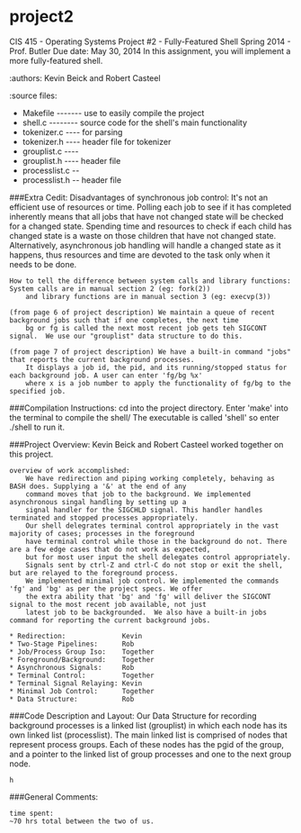 project2
========

CIS 415 - Operating Systems Project #2 - 
Fully-Featured Shell Spring 2014 - 
Prof. Butler
Due date: May 30, 2014 
In this assignment, you will implement a more fully-featured shell.


:authors: Kevin Beick and Robert Casteel

:source files:
* Makefile ------- use to easily compile the project
* shell.c -------- source code for the shell's main functionality
* tokenizer.c ---- for parsing
* tokenizer.h ---- header file for tokenizer
* grouplist.c ----
* grouplist.h ---- header file
* processlist.c --
* processlist.h -- header file


###Extra Cedit:
    Disadvantages of synchronous job control:  It's not an efficient use of resources or time. Polling each job to see if
        it has completed inherently means that all jobs that have not changed state will be checked for a changed state.
        Spending time and resources to check if each child has changed state is a waste on those children that have not 
        changed state. Alternatively, asynchronous job handling will handle a changed state as it happens, thus resources
        and time are devoted to the task only when it needs to be done.

    How to tell the difference between system calls and library functions:   System calls are in manual section 2 (eg: fork(2))
        and library functions are in manual section 3 (eg: execvp(3))

    (from page 6 of project description) We maintain a queue of recent background jobs such that if one completes, the next time
        bg or fg is called the next most recent job gets teh SIGCONT signal.  We use our "grouplist" data structure to do this.

    (from page 7 of project description) We have a built-in command "jobs" that reports the current background processes.
        It displays a job id, the pid, and its running/stopped status for each background job. A user can enter 'fg/bg %x' 
        where x is a job number to apply the functionality of fg/bg to the specified job.


###Compilation Instructions:
    cd into the project directory. Enter 'make' into the terminal to compile the shell/  The executable is called 'shell' so
    enter ./shell to run it.


###Project Overview:
    Kevin Beick and Robert Casteel worked together on this project.
    
    overview of work accomplished:
        We have redirection and piping working completely, behaving as BASH does. Supplying a '&' at the end of any
        command moves that job to the background. We implemented asynchronous singal handling by setting up a 
        signal handler for the SIGCHLD signal. This handler handles terminated and stopped processes appropriately.
        Our shell delegrates terminal control appropriately in the vast majority of cases; processes in the foreground
        have terminal control while those in the background do not. There are a few edge cases that do not work as expected,
        but for most user input the shell delegates control appropriately.
        Signals sent by ctrl-Z and ctrl-C do not stop or exit the shell, but are relayed to the foreground process.
        We implemented minimal job control. We implemented the commands 'fg' and 'bg' as per the project specs. We offer
        the extra ability that 'bg' and 'fg' will deliver the SIGCONT signal to the most recent job available, not just
        latest job to be backgrounded.  We also have a built-in jobs command for reporting the current background jobs.

    * Redirection:              Kevin
    * Two-Stage Pipelines:      Rob
    * Job/Process Group Iso:    Together
    * Foreground/Background:    Together
    * Asynchronous Signals:     Rob
    * Terminal Control:         Together
    * Terminal Signal Relaying: Kevin
    * Minimal Job Control:      Together
    * Data Structure:           Rob


###Code Description and Layout:
    Our Data Structure for recording background processes is a linked list (grouplist) in which each node has its own linked list
    (processlist).  The main linked list is comprised of nodes that represent process groups.  Each of these nodes has the pgid of
    the group, and a pointer to the linked list of group processes and one to the next group node.

    h


###General Comments:


    time spent:
    ~70 hrs total between the two of us.
